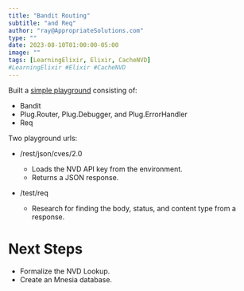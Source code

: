 ```yaml
---
title: "Bandit Routing"
subtitle: "and Req"
author: "ray@AppropriateSolutions.com"
type: ""
date: 2023-08-10T01:00:00-05:00
image: ""
tags: [LearningElixir, Elixir, CacheNVD]
#LearningElixir #Elixir #CacheNVD
---
```


Built a [simple playground](https://github.com/Appropriate-Solutions-Inc/cachenvd/tree/0.0.0)
consisting of:

- Bandit
- Plug.Router, Plug.Debugger, and Plug.ErrorHandler
- Req

<!--more-->

Two playground urls:
- /rest/json/cves/2.0
  - Loads the NVD API key from the environment.
  - Returns a JSON response.

- /test/req
  - Research for finding the body, status, and content type from a response.

# Next Steps
- Formalize the NVD Lookup.
- Create an Mnesia database.
